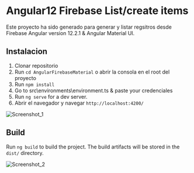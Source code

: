 # Angular12 Firebase List/create items

Este proyecto ha sido generado para generar y listar regsitros desde Firebase Angular version 12.2.1 & Angular Material UI.

## Instalacion

1. Clonar repositorio
2. Run `cd AngularFirebaseMaterial` o abrir la consola en el root del proyecto 
3. Run `npm install`
4. Go to src\environments\environment.ts & paste your credenciales
5. Run `ng serve` for a dev server. 
6. Abrir el navegador y navegar `http://localhost:4200/`

![Screenshot_1](https://user-images.githubusercontent.com/3764626/174481572-93e0731c-55df-4424-b7c5-e05ddb49fc56.jpg)

## Build

Run `ng build` to build the project. The build artifacts will be stored in the `dist/` directory.

![Screenshot_2](https://user-images.githubusercontent.com/3764626/174481580-4c37ea18-aafc-4300-a2d2-8970d5a8ec8d.jpg)
